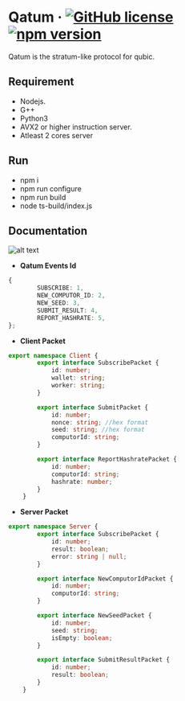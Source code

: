 # Qatum &middot; [![GitHub license](https://img.shields.io/badge/license-MIT-blue.svg)](https://github.com/facebook/react/blob/main/LICENSE) [![npm version](https://img.shields.io/npm/v/react.svg?style=flat)]()
Qatum is the stratum-like protocol for qubic.
## Requirement

* Nodejs.
* G++
* Python3
* AVX2 or higher instruction server.
* Atleast 2 cores server

## Run
* npm i
* npm run configure
* npm run build
* node ts-build/index.js

## Documentation
![alt text](https://i.ibb.co/Jq70KKq/qatum.png)

* **Qatum Events Id**
```ts
{
        SUBSCRIBE: 1,
        NEW_COMPUTOR_ID: 2,
        NEW_SEED: 3,
        SUBMIT_RESULT: 4,
        REPORT_HASHRATE: 5,
};
```

* **Client Packet**
```ts
export namespace Client {
        export interface SubscribePacket {
            id: number;
            wallet: string;
            worker: string;
        }

        export interface SubmitPacket {
            id: number;
            nonce: string; //hex format
            seed: string; //hex format
            computorId: string;
        }

        export interface ReportHashratePacket {
            id: number;
            computorId: string;
            hashrate: number;
        }
    }
```
* **Server Packet**
```ts
export namespace Server {
        export interface SubscribePacket {
            id: number;
            result: boolean;
            error: string | null;
        }

        export interface NewComputorIdPacket {
            id: number;
            computorId: string;
        }

        export interface NewSeedPacket {
            id: number;
            seed: string;
            isEmpty: boolean;
        }

        export interface SubmitResultPacket {
            id: number;
            result: boolean;
        }
    }
```
